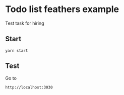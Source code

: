 # Todo list feathers example

Test task for hiring

## Start
```
yarn start
```

## Test
Go to 
```
http://localhost:3030
```
